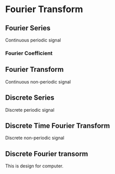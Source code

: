 # Fourier Transform


## Fourier Series

Continuous periodic signal

### Fourier Coefficient

## Fourier Transform

Continuous non-periodic signal

## Discrete Series

Discrete periodic signal

## Discrete Time Fourier Transform

Discrete non-periodic signal

## Discrete Fourier transorm

This is design for computer.
